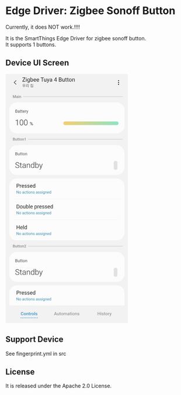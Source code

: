 # Edge Driver: Zigbee Sonoff Button
Currently, it does NOT work.!!!!

It is the SmartThings Edge Driver for zigbee sonoff button.  
It supports 1 buttons.  

## Device UI Screen
![ui](./readme_images/app1.jpg)

## Support Device
See fingerprint.yml in src

## License
It is released under the Apache 2.0 License.